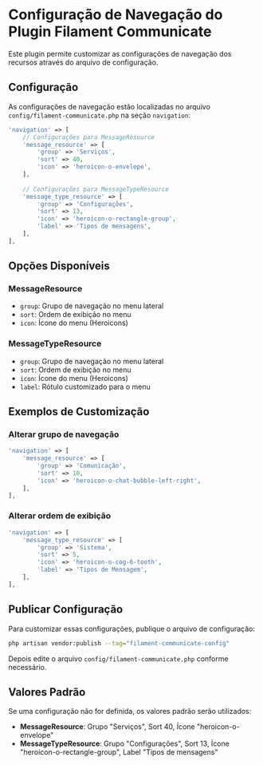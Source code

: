 # Configuração de Navegação do Plugin Filament Communicate

Este plugin permite customizar as configurações de navegação dos recursos através do arquivo de configuração.

## Configuração

As configurações de navegação estão localizadas no arquivo `config/filament-communicate.php` na seção `navigation`:

```php
'navigation' => [
    // Configurações para MessageResource
    'message_resource' => [
        'group' => 'Serviços',
        'sort' => 40,
        'icon' => 'heroicon-o-envelope',
    ],
    
    // Configurações para MessageTypeResource
    'message_type_resource' => [
        'group' => 'Configurações',
        'sort' => 13,
        'icon' => 'heroicon-o-rectangle-group',
        'label' => 'Tipos de mensagens',
    ],
],
```

## Opções Disponíveis

### MessageResource
- `group`: Grupo de navegação no menu lateral
- `sort`: Ordem de exibição no menu
- `icon`: Ícone do menu (Heroicons)

### MessageTypeResource
- `group`: Grupo de navegação no menu lateral
- `sort`: Ordem de exibição no menu
- `icon`: Ícone do menu (Heroicons)
- `label`: Rótulo customizado para o menu

## Exemplos de Customização

### Alterar grupo de navegação
```php
'navigation' => [
    'message_resource' => [
        'group' => 'Comunicação',
        'sort' => 10,
        'icon' => 'heroicon-o-chat-bubble-left-right',
    ],
],
```

### Alterar ordem de exibição
```php
'navigation' => [
    'message_type_resource' => [
        'group' => 'Sistema',
        'sort' => 5,
        'icon' => 'heroicon-o-cog-6-tooth',
        'label' => 'Tipos de Mensagem',
    ],
],
```

## Publicar Configuração

Para customizar essas configurações, publique o arquivo de configuração:

```bash
php artisan vendor:publish --tag="filament-communicate-config"
```

Depois edite o arquivo `config/filament-communicate.php` conforme necessário.

## Valores Padrão

Se uma configuração não for definida, os valores padrão serão utilizados:

- **MessageResource**: Grupo "Serviços", Sort 40, Ícone "heroicon-o-envelope"
- **MessageTypeResource**: Grupo "Configurações", Sort 13, Ícone "heroicon-o-rectangle-group", Label "Tipos de mensagens"